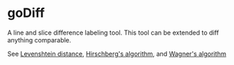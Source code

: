 # goDiff

A line and slice difference labeling tool.
This tool can be extended to diff anything comparable.

See [Levenshtein distance](https://en.wikipedia.org/wiki/Levenshtein_distance),
[Hirschberg's algorithm](https://en.wikipedia.org/wiki/Hirschberg%27s_algorithm),
and [Wagner's algorithm](https://en.wikipedia.org/wiki/Wagner%E2%80%93Fischer_algorithm)
